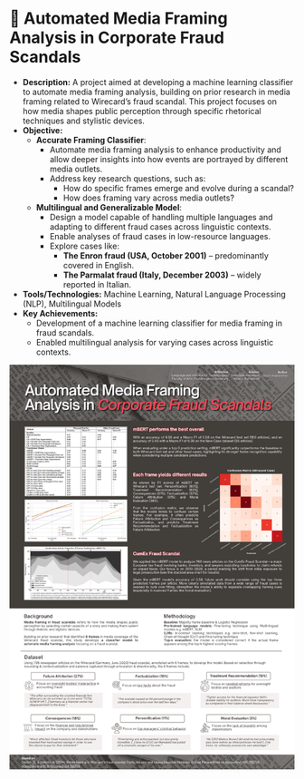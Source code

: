 # 📰 **Automated Media Framing Analysis in Corporate Fraud Scandals**
   - **Description:** A project aimed at developing a machine learning classifier to automate media framing analysis, building on prior research in media framing related to Wirecard’s fraud scandal. This project focuses on how media shapes public perception through specific rhetorical techniques and stylistic devices.
   - **Objective:** 
     - **Accurate Framing Classifier**: 
       - Automate media framing analysis to enhance productivity and allow deeper insights into how events are portrayed by different media outlets.
       - Address key research questions, such as:
         - How do specific frames emerge and evolve during a scandal?
         - How does framing vary across media outlets?
     - **Multilingual and Generalizable Model**: 
       - Design a model capable of handling multiple languages and adapting to different fraud cases across linguistic contexts.
       - Enable analyses of fraud cases in low-resource languages.
       - Explore cases like:
         - **The Enron fraud (USA, October 2001)** – predominantly covered in English.
         - **The Parmalat fraud (Italy, December 2003)** – widely reported in Italian.
   - **Tools/Technologies:** Machine Learning, Natural Language Processing (NLP), Multilingual Models
   - **Key Achievements:**
     - Development of a machine learning classifier for media framing in fraud scandals.
     - Enabled multilingual analysis for varying cases across linguistic contexts.
    
![My Project Image](Poster_SR_PROJ.png)
